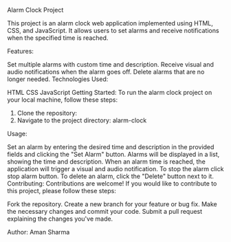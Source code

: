 Alarm Clock Project

This project is an alarm clock web application implemented using HTML, CSS, and JavaScript. It allows users to set alarms and receive notifications when the specified time is reached.

Features:

Set multiple alarms with custom time and description.
Receive visual and audio notifications when the alarm goes off.
Delete alarms that are no longer needed.
Technologies Used:

HTML
CSS
JavaScript
Getting Started:
To run the alarm clock project on your local machine, follow these steps:

1. Clone the repository:
2. Navigate to the project directory: alarm-clock

Usage:

Set an alarm by entering the desired time and description in the provided fields and clicking the "Set Alarm" button. Alarms will be displayed in a list, showing the time and description.
When an alarm time is reached, the application will trigger a visual and audio notification.
To stop the alarm click stop alarm button.
To delete an alarm, click the "Delete" button next to it.
Contributing:
Contributions are welcome! If you would like to contribute to this project, please follow these steps:

Fork the repository.
Create a new branch for your feature or bug fix.
Make the necessary changes and commit your code.
Submit a pull request explaining the changes you've made.


Author: Aman Sharma

